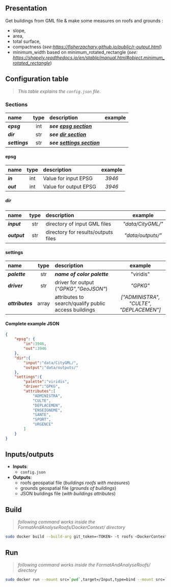 ## Presentation
Get buildings from GML file & make some measures on roofs and grounds :
* slope,
* area,
* total surface,
* compactness (*see:https://fisherzachary.github.io/public/r-output.html*)
* minimum_width based on minimum_rotated_rectangle (*see: https://shapely.readthedocs.io/en/stable/manual.html#object.minimum_rotated_rectangle*)

## Configuration table
> *This table explains the ```config.json``` file*.

### Sections
| name | type | description | example |
|:-----|:----:|:------------|:-------:|
| ***epsg*** | int | ***see [epsg section](#epsg)*** | |
| ***dir*** | str | ***see [dir section](#dir)*** | |
| ***settings*** | str | ***see [settings section](#settings)*** | |

#### epsg
| name | type | description | example |
|:-----|:----:|:------------|:-------:|
| ***in*** | int | Value for input EPSG | *3946*|
| ***out*** | int | Value for output EPSG | *3946*|

##### dir
| name | type | description | example |
|:-----|:----:|:------------|:-------:|
| ***input*** | str | directory of input GML files | *"data/CityGML/"*|
| ***output*** | str | directory for results/outputs files | *"data/outputs/"*|

#### settings
| name | type | description | example |
|:-----|:----:|:------------|:-------:|
| ***palette*** | str | ***name of color palette*** | "viridis" |
| ***driver*** | str | driver for output (*"GPKG","GeoJSON"*) | *"GPKG"*|
| ***attributes*** | array | attributes to search/qualify public access buildings | *["ADMINISTRA", "CULTE", "DEPLACEMEN"]*|

#### Complete example JSON
```JSON
{
	"epsg": {
		"in":3946,
		"out":3946
	},
	"dir":{
		"input":"data/CityGML/",
		"output":"data/outputs/"
	},
	"settings":{
		"palette":"viridis",
		"driver":"GPKG",
		"attributes":[
			"ADMINISTRA",
		    "CULTE",
		    "DEPLACEMEN",
		    "ENSEIGNEME",
		    "SANTE",
		    "SPORT",
		    "URGENCE"
		]
	}
}
```

## Inputs/outputs
* **Inputs**:
	* ```config.json```
* **Outputs**:
	* roofs geospatial file (*buildings roofs with measures*)
	* grounds geospatial file (*grounds of buildings*)
	* JSON buildings file (*with buildings attributes*)

## Build
> *following command works inside the FormatAndAnalyseRoofs/DockerContext/ directory*

```bash
sudo docker build --build-arg git_token=<TOKEN> -t roofs <DockerContext>
```

## Run
> *following command works inside the FormatAndAnalyseRoofs/ directory*

```bash
sudo docker run --mount src=`pwd`,target=/Input,type=bind --mount src=`pwd`,target=/Output,type=bind -it roofs
```
